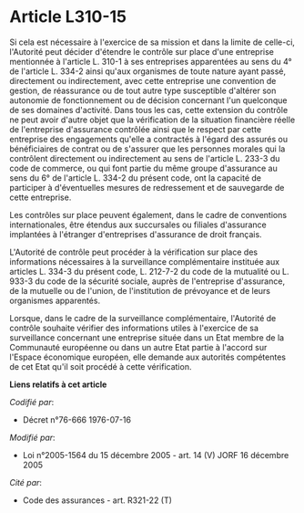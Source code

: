 # Article L310-15

Si cela est nécessaire à l'exercice de sa mission et dans la limite de celle-ci, l'Autorité peut décider d'étendre le
contrôle sur place d'une entreprise mentionnée à l'article L. 310-1 à ses entreprises apparentées au sens du 4° de l'article
L. 334-2 ainsi qu'aux organismes de toute nature ayant passé, directement ou indirectement, avec cette entreprise une
convention de gestion, de réassurance ou de tout autre type susceptible d'altérer son autonomie de fonctionnement ou de
décision concernant l'un quelconque de ses domaines d'activité. Dans tous les cas, cette extension du contrôle ne peut avoir
d'autre objet que la vérification de la situation financière réelle de l'entreprise d'assurance contrôlée ainsi que le
respect par cette entreprise des engagements qu'elle a contractés à l'égard des assurés ou bénéficiaires de contrat ou de
s'assurer que les personnes morales qui la contrôlent directement ou indirectement au sens de l'article L. 233-3 du code de
commerce, ou qui font partie du même groupe d'assurance au sens du 6° de l'article L. 334-2 du présent code, ont la capacité
de participer à d'éventuelles mesures de redressement et de sauvegarde de cette entreprise.

Les contrôles sur place peuvent également, dans le cadre de conventions internationales, être étendus aux succursales ou
filiales d'assurance implantées à l'étranger d'entreprises d'assurance de droit français.

L'Autorité de contrôle peut procéder à la vérification sur place des informations nécessaires à la surveillance
complémentaire instituée aux articles L. 334-3 du présent code, L. 212-7-2 du code de la mutualité ou L. 933-3 du code de la
sécurité sociale, auprès de l'entreprise d'assurance, de la mutuelle ou de l'union, de l'institution de prévoyance et de
leurs organismes apparentés.

Lorsque, dans le cadre de la surveillance complémentaire, l'Autorité de contrôle souhaite vérifier des informations utiles à
l'exercice de sa surveillance concernant une entreprise située dans un Etat membre de la Communauté européenne ou dans un
autre Etat partie à l'accord sur l'Espace économique européen, elle demande aux autorités compétentes de cet Etat qu'il soit
procédé à cette vérification.

**Liens relatifs à cet article**

_Codifié par_:

  - Décret n°76-666 1976-07-16

_Modifié par_:

  - Loi n°2005-1564 du 15 décembre 2005 - art. 14 (V) JORF 16 décembre 2005

_Cité par_:

  - Code des assurances - art. R321-22 (T)
